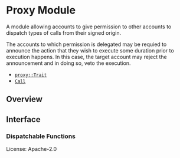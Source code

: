 # Proxy Module
A module allowing accounts to give permission to other accounts to dispatch types of calls from
their signed origin.

The accounts to which permission is delegated may be requied to announce the action that they
wish to execute some duration prior to execution happens. In this case, the target account may
reject the announcement and in doing so, veto the execution.

- [`proxy::Trait`](https://docs.rs/noble-proxy/latest/noble_proxy/trait.Trait.html)
- [`Call`](https://docs.rs/noble-proxy/latest/noble_proxy/enum.Call.html)

## Overview

## Interface

### Dispatchable Functions

[`Call`]: ./enum.Call.html
[`Config`]: ./trait.Config.html

License: Apache-2.0
